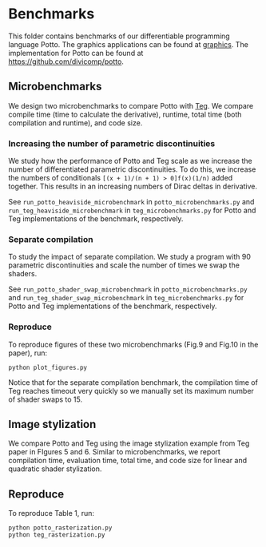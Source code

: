 # Benchmarks

This folder contains benchmarks of our differentiable programming language Potto. The graphics applications can be found at [graphics](../grahpics). The implementation for Potto can be found at https://github.com/divicomp/potto.


## Microbenchmarks

We design two microbenchmarks to compare Potto with [Teg](https://github.com/ChezJrk/Teg).
We compare compile time (time to calculate the derivative), runtime, total time (both compilation and runtime), and code size.

### Increasing the number of parametric discontinuities

We study how the performance of Potto and Teg scale as we increase the number of differentiated parametric discontinuities.
To do this, we increase the numbers of conditionals `[(x + 1)/(n + 1) > 0]f(x)(1/n)` added together. This results in an increasing numbers of Dirac deltas in derivative.

See `run_potto_heaviside_microbenchmark` in `potto_microbenchmarks.py` and `run_teg_heaviside_microbenchmark` in `teg_microbenchmarks.py` for Potto and Teg implementations of the benchmark, respectively.


### Separate compilation

To study the impact of separate compilation. We study a program with 90 parametric discontinuities and scale the number of times we swap the shaders.

See `run_potto_shader_swap_microbenchmark` in `potto_microbenchmarks.py` and `run_teg_shader_swap_microbenchmark` in `teg_microbenchmarks.py` for Potto and Teg implementations of the benchmark, respectively.


### Reproduce

To reproduce figures of these two microbenchmarks (Fig.9 and Fig.10 in the paper), run:


```
python plot_figures.py
```

Notice that for the separate compilation benchmark, the compilation time of Teg reaches timeout very quickly so we manually set its maximum number of shader swaps to 15.


## Image stylization
We compare Potto and Teg using the image stylization example from Teg paper in FIgures 5 and 6. Similar to microbenchmarks, we report compilation time, evaluation time, total time, and code size for linear and quadratic shader stylization.

## Reproduce

To reproduce Table 1, run:

```
python potto_rasterization.py
python teg_rasterization.py
```
